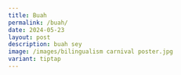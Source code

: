 ```yaml
---
title: Buah
permalink: /buah/
date: 2024-05-23
layout: post
description: buah sey
image: /images/bilingualism carnival poster.jpg
variant: tiptap
---
```

<p></p>